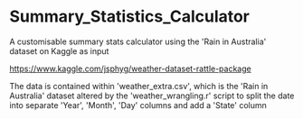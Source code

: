 # Summary_Statistics_Calculator
A customisable summary stats calculator using the 'Rain in Australia' dataset on Kaggle as input

https://www.kaggle.com/jsphyg/weather-dataset-rattle-package

The data is contained within 'weather_extra.csv', which is the 'Rain in Australia' dataset altered by the 'weather_wrangling.r' script to split the date into separate 'Year', 'Month', 'Day' columns and add a 'State' column
